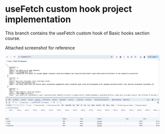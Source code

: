 # useFetch custom hook project implementation

This branch contains the useFetch custom hook of Basic hooks section course.

Attached screenshot for reference

![Attached screenshot for reference](https://github.com/BhuvAX/React-Basic-Intermediate/blob/03-advanced-components-useFetch-custom-hook-project/src/assets/useFetch-custom-hook.png)
